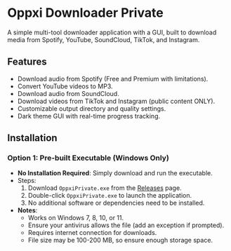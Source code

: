 # Oppxi Downloader Private

A simple multi-tool downloader application with a GUI, built to download media from Spotify, YouTube, SoundCloud, TikTok, and Instagram.

## Features
- Download audio from Spotify (Free and Premium with limitations).
- Convert YouTube videos to MP3.
- Download audio from SoundCloud.
- Download videos from TikTok and Instagram (public content ONLY).
- Customizable output directory and quality settings.
- Dark theme GUI with real-time progress tracking.

## Installation
### Option 1: Pre-built Executable (Windows Only)
- **No Installation Required**: Simply download and run the executable.
- Steps:
  1. Download `OppxiPrivate.exe` from the [Releases](https://github.com/<your-username>/OppxiDownloaderPrivate/releases) page.
  2. Double-click `OppxiPrivate.exe` to launch the application.
  3. No additional software or dependencies need to be installed.
- **Notes**:
  - Works on Windows 7, 8, 10, or 11.
  - Ensure your antivirus allows the file (add an exception if prompted).
  - Requires internet connection for downloads.
  - File size may be 100-200 MB, so ensure enough storage space.
